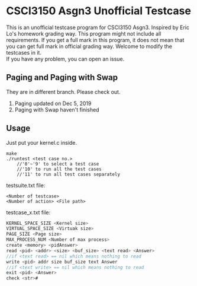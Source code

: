 # CSCI3150 Asgn3 Unofficial Testcase
This is an unofficial testcase program for CSCI3150 Asgn3. Inspired by Eric Lo's homework grading way.
This program might not include all requirements.
If you get a full mark in this program, it does not mean that you can get full mark in official grading way.
Welcome to modify the testcases in it.  
If you have any problem, you can open an issue.

## Paging and Paging with Swap
They are in different branch. Please check out.  
1. Paging updated on Dec 5, 2019
2. Paging with Swap haven't finished

## Usage
Just put your kernel.c inside.
```
make
./runtest <test case no.>
    //'0'~'9' to select a test case
    //'10' to run all the test cases
    //'11' to run all test cases separately
```


testsuite.txt file:
```
<Number of testcase>
<Number of action> <File path>
```

testcase_x.txt file:
```C
KERNEL_SPACE_SIZE <Kernel size>
VIRTUAL_SPACE_SIZE <Virtuak size>
PAGE_SIZE <Page size>
MAX_PROCESS_NUM <Number of max process>
create <memory> <pidAnswer>
read <pid> <addr> <size> <buf_size> <text read> <Answer>
//if <text read> == nil which means nothing to read
write <pid> addr size buf_size text Answer
//if <text write> == nil which means nothing to read
exit <pid> <Answer>
check <str>#
```

